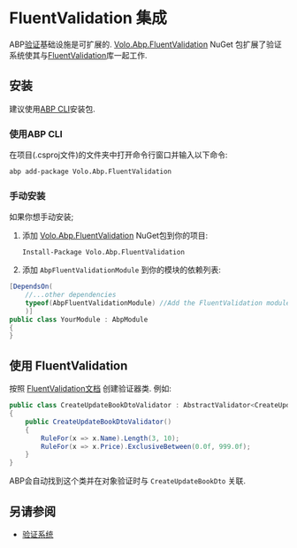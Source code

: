 # FluentValidation 集成

ABP[验证](Validation.md)基础设施是可扩展的. [Volo.Abp.FluentValidation](https://www.nuget.org/packages/Volo.Abp.FluentValidation) NuGet 包扩展了验证系统使其与[FluentValidation](https://fluentvalidation.net/)库一起工作.

## 安装

建议使用[ABP CLI](CLI.md)安装包.

### 使用ABP CLI

在项目(.csproj文件)的文件夹中打开命令行窗口并输入以下命令:

````bash
abp add-package Volo.Abp.FluentValidation
````

### 手动安装

如果你想手动安装;

1. 添加 [Volo.Abp.FluentValidation](https://www.nuget.org/packages/Volo.Abp.FluentValidation) NuGet包到你的项目:

   ````
   Install-Package Volo.Abp.FluentValidation
   ````

2. 添加 `AbpFluentValidationModule` 到你的模块的依赖列表:

````csharp
[DependsOn(
    //...other dependencies
    typeof(AbpFluentValidationModule) //Add the FluentValidation module
    )]
public class YourModule : AbpModule
{
}
````

## 使用 FluentValidation

按照 [FluentValidation文档](https://fluentvalidation.net/) 创建验证器类.
例如:

````csharp
public class CreateUpdateBookDtoValidator : AbstractValidator<CreateUpdateBookDto>
{
    public CreateUpdateBookDtoValidator()
    {
        RuleFor(x => x.Name).Length(3, 10);
        RuleFor(x => x.Price).ExclusiveBetween(0.0f, 999.0f);
    }
}
````

ABP会自动找到这个类并在对象验证时与 `CreateUpdateBookDto` 关联.

## 另请参阅

* [验证系统](Validation.md)
